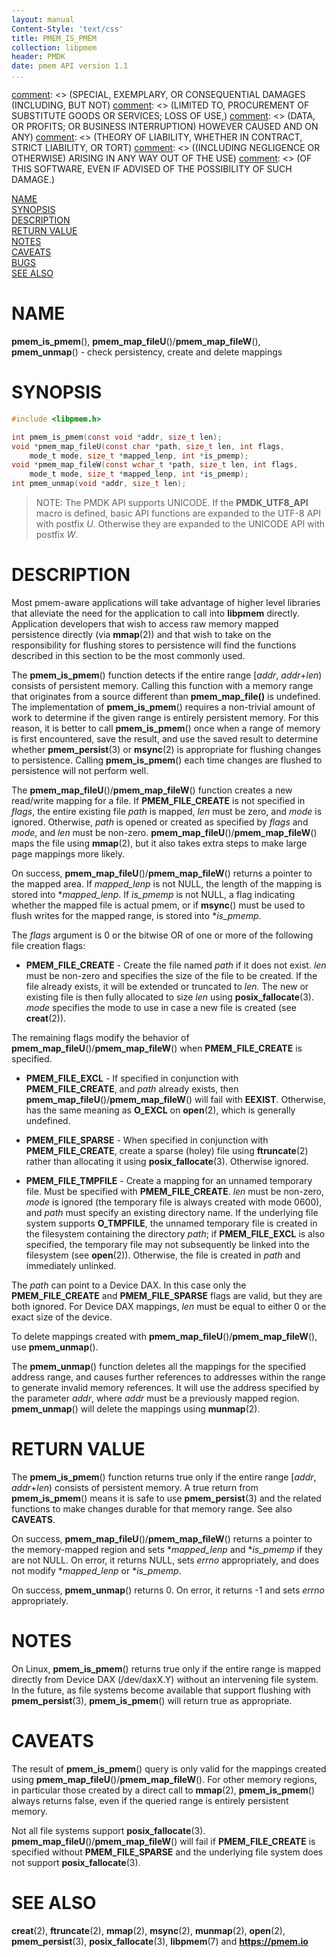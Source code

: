 ```yaml
---
layout: manual
Content-Style: 'text/css'
title: PMEM_IS_PMEM
collection: libpmem
header: PMDK
date: pmem API version 1.1
...
```


[comment]: <> (Copyright 2017-2019, Intel Corporation)

[comment]: <> (Redistribution and use in source and binary forms, with or without)
[comment]: <> (modification, are permitted provided that the following conditions)
[comment]: <> (are met:)
[comment]: <> (    * Redistributions of source code must retain the above copyright)
[comment]: <> (      notice, this list of conditions and the following disclaimer.)
[comment]: <> (    * Redistributions in binary form must reproduce the above copyright)
[comment]: <> (      notice, this list of conditions and the following disclaimer in)
[comment]: <> (      the documentation and/or other materials provided with the)
[comment]: <> (      distribution.)
[comment]: <> (    * Neither the name of the copyright holder nor the names of its)
[comment]: <> (      contributors may be used to endorse or promote products derived)
[comment]: <> (      from this software without specific prior written permission.)

[comment]: <> (THIS SOFTWARE IS PROVIDED BY THE COPYRIGHT HOLDERS AND CONTRIBUTORS)
[comment]: <> ("AS IS" AND ANY EXPRESS OR IMPLIED WARRANTIES, INCLUDING, BUT NOT)
[comment]: <> (LIMITED TO, THE IMPLIED WARRANTIES OF MERCHANTABILITY AND FITNESS FOR)
[comment]: <> (A PARTICULAR PURPOSE ARE DISCLAIMED. IN NO EVENT SHALL THE COPYRIGHT)
[comment]: <> (OWNER OR CONTRIBUTORS BE LIABLE FOR ANY DIRECT, INDIRECT, INCIDENTAL,)
[comment]: <> (SPECIAL, EXEMPLARY, OR CONSEQUENTIAL DAMAGES (INCLUDING, BUT NOT)
[comment]: <> (LIMITED TO, PROCUREMENT OF SUBSTITUTE GOODS OR SERVICES; LOSS OF USE,)
[comment]: <> (DATA, OR PROFITS; OR BUSINESS INTERRUPTION) HOWEVER CAUSED AND ON ANY)
[comment]: <> (THEORY OF LIABILITY, WHETHER IN CONTRACT, STRICT LIABILITY, OR TORT)
[comment]: <> ((INCLUDING NEGLIGENCE OR OTHERWISE) ARISING IN ANY WAY OUT OF THE USE)
[comment]: <> (OF THIS SOFTWARE, EVEN IF ADVISED OF THE POSSIBILITY OF SUCH DAMAGE.)

[comment]: <> (pmem_is_pmem.3 -- man page for libpmem persistence and mapping functions)

[NAME](#name)<br />
[SYNOPSIS](#synopsis)<br />
[DESCRIPTION](#description)<br />
[RETURN VALUE](#return-value)<br />
[NOTES](#notes)<br />
[CAVEATS](#caveats)<br />
[BUGS](#bugs)<br />
[SEE ALSO](#see-also)<br />

# NAME #

**pmem_is_pmem**(), **pmem_map_fileU**()/**pmem_map_fileW**(),
**pmem_unmap**() - check persistency, create and delete mappings

# SYNOPSIS #

```c
#include <libpmem.h>

int pmem_is_pmem(const void *addr, size_t len);
void *pmem_map_fileU(const char *path, size_t len, int flags,
	mode_t mode, size_t *mapped_lenp, int *is_pmemp);
void *pmem_map_fileW(const wchar_t *path, size_t len, int flags,
	mode_t mode, size_t *mapped_lenp, int *is_pmemp);
int pmem_unmap(void *addr, size_t len);
```


>NOTE: The PMDK API supports UNICODE. If the **PMDK_UTF8_API** macro is
defined, basic API functions are expanded to the UTF-8 API with postfix *U*.
Otherwise they are expanded to the UNICODE API with postfix *W*.

# DESCRIPTION #

Most pmem-aware applications will take advantage of higher level
libraries that alleviate the need for the application to call into **libpmem**
directly. Application developers that wish to access raw memory mapped
persistence directly (via **mmap**(2)) and that wish to take on the
responsibility for flushing stores to persistence will find the
functions described in this section to be the most commonly used.

The **pmem_is_pmem**() function detects if the entire range
\[*addr*, *addr*+*len*) consists of persistent memory. Calling this function
with a memory range that originates from a source different than
**pmem_map_file()** is undefined. The implementation of **pmem_is_pmem**()
requires a non-trivial amount of work to determine if the given range is
entirely persistent memory. For this reason, it is better to call
**pmem_is_pmem**() once when a range of memory is first encountered,
save the result, and use the saved result to determine whether
**pmem_persist**(3) or **msync**(2) is appropriate for flushing changes to
persistence. Calling **pmem_is_pmem**() each time changes are flushed to
persistence will not perform well.

The **pmem_map_fileU**()/**pmem_map_fileW**() function creates a new read/write mapping for a
file. If **PMEM_FILE_CREATE** is not specified in *flags*, the entire existing
file *path* is mapped, *len* must be zero, and *mode* is ignored. Otherwise,
*path* is opened or created as specified by *flags* and *mode*, and *len*
must be non-zero. **pmem_map_fileU**()/**pmem_map_fileW**() maps the file using **mmap**(2), but it
also takes extra steps to make large page mappings more likely.

On success, **pmem_map_fileU**()/**pmem_map_fileW**() returns a pointer to the mapped area. If
*mapped_lenp* is not NULL, the length of the mapping is stored into
\**mapped_lenp*. If *is_pmemp* is not NULL, a flag indicating whether the
mapped file is actual pmem, or if **msync**() must be used to flush writes
for the mapped range, is stored into \**is_pmemp*.

The *flags* argument is 0 or the bitwise OR of one or more of the
following file creation flags:

+ **PMEM_FILE_CREATE** - Create the file named *path* if it does not exist.
  *len* must be non-zero and specifies the size of the file to be created.
  If the file already exists, it will be extended or truncated to *len.*
  The new or existing file is then fully allocated to size *len* using
  **posix_fallocate**(3).
  *mode* specifies the mode to use in case a new file is created (see
  **creat**(2)).

The remaining flags modify the behavior of **pmem_map_fileU**()/**pmem_map_fileW**() when
**PMEM_FILE_CREATE** is specified.

+ **PMEM_FILE_EXCL** - If specified in conjunction with **PMEM_FILE_CREATE**,
  and *path* already exists, then **pmem_map_fileU**()/**pmem_map_fileW**() will fail with **EEXIST**.
  Otherwise, has the same meaning as **O_EXCL** on **open**(2), which is
  generally undefined.

+ **PMEM_FILE_SPARSE** - When specified in conjunction with
  **PMEM_FILE_CREATE**, create a sparse (holey) file using **ftruncate**(2)
  rather than allocating it using **posix_fallocate**(3). Otherwise ignored.

+ **PMEM_FILE_TMPFILE** - Create a mapping for an unnamed temporary file.
  Must be specified with **PMEM_FILE_CREATE**. *len* must be non-zero,
  *mode* is ignored (the temporary file is always created with mode 0600),
  and *path* must specify an existing directory name. If the underlying file
  system supports **O_TMPFILE**, the unnamed temporary file is created in
  the filesystem containing the directory *path*; if **PMEM_FILE_EXCL**
  is also specified, the temporary file may not subsequently be linked into
  the filesystem (see **open**(2)).
  Otherwise, the file is created in *path* and immediately unlinked.

The *path* can point to a Device DAX. In this case only the
**PMEM_FILE_CREATE** and **PMEM_FILE_SPARSE** flags are valid, but they are
both ignored. For Device DAX mappings, *len* must be equal to
either 0 or the exact size of the device.

To delete mappings created with **pmem_map_fileU**()/**pmem_map_fileW**(), use **pmem_unmap**().

The **pmem_unmap**() function deletes all the mappings for the
specified address range, and causes further references to addresses
within the range to generate invalid memory references. It will use the
address specified by the parameter *addr*, where *addr* must be a
previously mapped region. **pmem_unmap**() will delete the mappings
using **munmap**(2).

# RETURN VALUE #

The **pmem_is_pmem**() function returns true only if the entire range
\[*addr*, *addr*+*len*) consists of persistent memory. A true return
from **pmem_is_pmem**() means it is safe to use **pmem_persist**(3)
and the related functions to make changes durable for that memory
range. See also **CAVEATS**.

On success, **pmem_map_fileU**()/**pmem_map_fileW**() returns a pointer to the memory-mapped region
and sets \**mapped_lenp* and \**is_pmemp* if they are not NULL.
On error, it returns NULL, sets *errno* appropriately, and does not modify
\**mapped_lenp* or \**is_pmemp*.

On success, **pmem_unmap**() returns 0. On error, it returns -1 and sets
*errno* appropriately.

# NOTES #

On Linux, **pmem_is_pmem**() returns true only if the entire range
is mapped directly from Device DAX (/dev/daxX.Y) without an intervening
file system.  In the future, as file systems become available that support
flushing with **pmem_persist**(3), **pmem_is_pmem**() will return true
as appropriate.

# CAVEATS #

The result of **pmem_is_pmem**() query is only valid for the mappings
created using **pmem_map_fileU**()/**pmem_map_fileW**(). For other memory regions, in particular
those created by a direct call to **mmap**(2), **pmem_is_pmem**() always
returns false, even if the queried range is entirely persistent memory.

Not all file systems support **posix_fallocate**(3). **pmem_map_fileU**()/**pmem_map_fileW**() will
fail if **PMEM_FILE_CREATE** is specified without **PMEM_FILE_SPARSE** and
the underlying file system does not support **posix_fallocate**(3).

# SEE ALSO #

**creat**(2), **ftruncate**(2), **mmap**(2),  **msync**(2), **munmap**(2),
**open**(2), **pmem_persist**(3),
**posix_fallocate**(3), **libpmem**(7) and **<https://pmem.io>**
